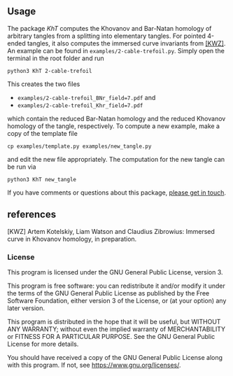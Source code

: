 ## Usage ##

The package _KhT_ computes the Khovanov and Bar-Natan homology of arbitrary tangles from a splitting into elementary tangles. For pointed 4-ended tangles, it also computes the immersed curve invariants from [[KWZ]](https://github.com/spinachstealer/KhT#references). An example can be found in `examples/2-cable-trefoil.py`. Simply open the terminal in the root folder and run

    python3 KhT 2-cable-trefoil

This creates the two files 

* `examples/2-cable-trefoil_BNr_field=7.pdf` and
* `examples/2-cable-trefoil_Khr_field=7.pdf`

which contain the reduced Bar-Natan homology and the reduced Khovanov homology of the tangle, respectively.
To compute a new example, make a copy of the template file

    cp examples/template.py examples/new_tangle.py

and edit the new file appropriately. The computation for the new tangle can be run via

    python3 KhT new_tangle

If you have comments or questions about this package, [please get in touch](https://cbz20.raspberryip.com/). 

## references ##

[KWZ] Artem Kotelskiy, Liam Watson and Claudius Zibrowius: Immersed curve in Khovanov homology, in preparation. 

### License

This program is licensed under the GNU General Public License, version 3. 

This program is free software: you can redistribute it and/or modify
it under the terms of the GNU General Public License as published by
the Free Software Foundation, either version 3 of the License, or
(at your option) any later version.

This program is distributed in the hope that it will be useful,
but WITHOUT ANY WARRANTY; without even the implied warranty of
MERCHANTABILITY or FITNESS FOR A PARTICULAR PURPOSE.  See the
GNU General Public License for more details.

You should have received a copy of the GNU General Public License
along with this program.  If not, see <https://www.gnu.org/licenses/>.

